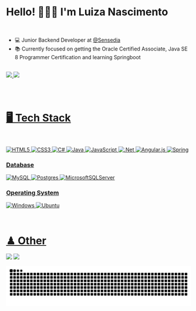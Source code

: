 #  Hello! 👩🏻‍💻 I'm Luiza Nascimento 

<br>

-  💻  Junior Backend Developer at [@Sensedia](https://www.sensedia.com.br/)
-  📚  Currently focused on getting the Oracle Certified Associate, Java SE 8 Programmer Certification and learning Springboot

<br>

<div align="left"><a href=""/></div>

 <div align="left">
  <a href="https://github.com/luizanascimentoesilva">
  <img height="160em" src="https://github-readme-stats.vercel.app/api?username=luizanascimentoesilva&show_icons=true&theme=blueberry"/>
  <img height="160em" src="https://github-readme-stats.vercel.app/api/top-langs/?username=luizanascimentoesilva&langs_count=7&theme=blueberry&layout=compact"/>
</div>

<br><br>
 
 # 🖥️ Tech Stack 
 
 <br>
 
 <div align="left">
  
 ![HTML5](https://img.shields.io/badge/html5-%23E34F26.svg?style=for-the-badge&logo=html5&logoColor=white)
 ![CSS3](https://img.shields.io/badge/css3-%231572B6.svg?style=for-the-badge&logo=css3&logoColor=white)
 ![C#](https://img.shields.io/badge/c%23-%23239120.svg?style=for-the-badge&logo=c-sharp&logoColor=white)
 ![Java](https://img.shields.io/badge/java-%23ED8B00.svg?style=for-the-badge&logo=java&logoColor=white)
 ![JavaScript](https://img.shields.io/badge/javascript-%23323330.svg?style=for-the-badge&logo=javascript&logoColor=%23F7DF1E)
 ![.Net](https://img.shields.io/badge/.NET-5C2D91?style=for-the-badge&logo=.net&logoColor=white)
 ![Angular.js](https://img.shields.io/badge/angular.js-%23E23237.svg?style=for-the-badge&logo=angularjs&logoColor=white)
 ![Spring](https://img.shields.io/badge/spring-%236DB33F.svg?style=for-the-badge&logo=spring&logoColor=white)
 
 ### Database
 ![MySQL](https://img.shields.io/badge/mysql-%2300f.svg?style=for-the-badge&logo=mysql&logoColor=white)
 ![Postgres](https://img.shields.io/badge/postgres-%23316192.svg?style=for-the-badge&logo=postgresql&logoColor=white)
 ![MicrosoftSQLServer](https://img.shields.io/badge/Microsoft%20SQL%20Sever-CC2927?style=for-the-badge&logo=microsoft%20sql%20server&logoColor=white)
 
 ### Operating System
 ![Windows](https://img.shields.io/badge/Windows-0078D6?style=for-the-badge&logo=windows&logoColor=white)
 ![Ubuntu](https://img.shields.io/badge/Ubuntu-E95420?style=for-the-badge&logo=ubuntu&logoColor=white)
 
 </div>
 <br>
 
 # ♟ Other 
  <div>
      <a href = "mailto:luiza.nascimentocc@gmail.com"><img src="https://img.shields.io/badge/Gmail-D14836?style=for-the-badge&logo=gmail&logoColor=white" target="_blank"></a>
      <a href="https://www.linkedin.com/in/luiza-nascimento-e-silva-7b05b0177/" target="_blank"><img src="https://img.shields.io/badge/-LinkedIn-%230077B5?style=for-the-badge&logo=linkedin&logoColor=white" target="_blank"></a> 
  </div>
 
  ![Snake animation](https://github.com/luizanascimento1996/luizanascimento1996/blob/output/github-contribution-grid-snake.svg)
